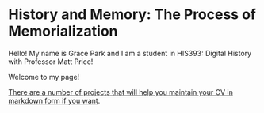 # History and Memory: The Process of Memorialization

Hello! My name is Grace Park and I am a student in HIS393: Digital History with Professor Matt Price! 

Welcome to my page!




[There are a number of projects that will help you maintain your CV in markdown form if you want](https://www.google.com/search?client=firefox-b-d&q=markdown+resume). 

